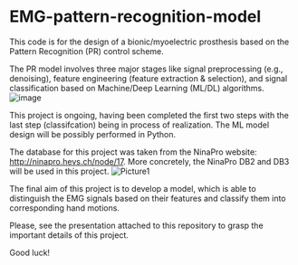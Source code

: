 # EMG-pattern-recognition-model
This code is for the design of a bionic/myoelectric prosthesis based on the Pattern Recognition (PR) control scheme.

The PR model involves three major stages like signal preprocessing (e.g., denoising), feature engineering (feature extraction & selection), and signal classification based on Machine/Deep Learning (ML/DL) algorithms.
![image](https://user-images.githubusercontent.com/111345810/208375447-c894a7b8-c6f7-4ce5-be68-0c4fc0a396fa.png)

This project is ongoing, having been completed the first two steps with the last step (classifcation) being in process of realization. The ML model design will be possibly performed in Python.

The database for this project was taken from the NinaPro website: http://ninapro.hevs.ch/node/17. More concretely, the NinaPro DB2 and DB3 will be used in this project.
![Picture1](https://user-images.githubusercontent.com/111345810/208376221-f7990333-d6d3-4ae4-9ee3-a6d370e6834e.png)

The final aim of this project is to develop a model, which is able to distinguish the EMG signals based on their features and classify them into corresponding hand motions.

Please, see the presentation attached to this repository to grasp the important details of this project.

Good luck!
